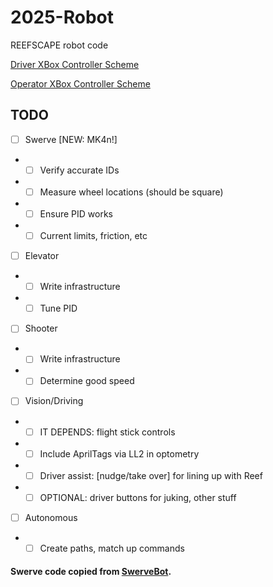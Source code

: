 # 2025-Robot
REEFSCAPE robot code

[Driver XBox Controller Scheme](https://www.padcrafter.com/?templates=Driver%7COperator&plat=0%7C0&col=%23D3D3D3%2C%233E4B50%2C%23FFFFFF&yButton=Speed+Up%7C&aButton=Slow+Down%7C&dpadUp=%7C&leftTrigger=Lock%7C&leftStick=X%2FY+Movement%7C&rightStickClick=Rotation%7C&startButton=Toggle+Field+Oriented%7C&backButton=Reset+Heading%7C#)

[Operator XBox Controller Scheme](https://www.padcrafter.com/?templates=Operator&plat=0&col=%23242424%2C%23606A6E%2C%23FFFFFF)

## TODO
- [ ] Swerve [NEW: MK4n!]
- - [ ] Verify accurate IDs
- - [ ] Measure wheel locations (should be square)
- - [ ] Ensure PID works
- - [ ] Current limits, friction, etc
- [ ] Elevator
- - [ ] Write infrastructure
- - [ ] Tune PID
- [ ] Shooter
- - [ ] Write infrastructure
- - [ ] Determine good speed
- [ ] Vision/Driving
- - [ ] IT DEPENDS: flight stick controls
- - [ ] Include AprilTags via LL2 in optometry
- - [ ] Driver assist: [nudge/take over] for lining up with Reef
- - [ ] OPTIONAL: driver buttons for juking, other stuff
- [ ] Autonomous
- - [ ] Create paths, match up commands

#### Swerve code copied from [SwerveBot](https://github.com/FIREBOTICS/SwerveBot).